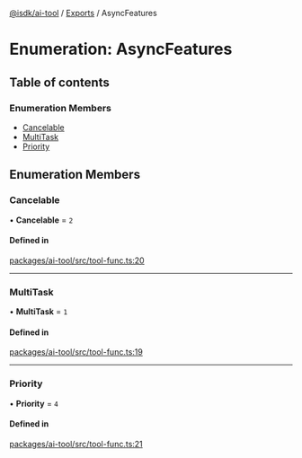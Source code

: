 [@isdk/ai-tool](../README.md) / [Exports](../modules.md) / AsyncFeatures

# Enumeration: AsyncFeatures

## Table of contents

### Enumeration Members

- [Cancelable](AsyncFeatures.md#cancelable)
- [MultiTask](AsyncFeatures.md#multitask)
- [Priority](AsyncFeatures.md#priority)

## Enumeration Members

### Cancelable

• **Cancelable** = ``2``

#### Defined in

[packages/ai-tool/src/tool-func.ts:20](https://github.com/isdk/ai-tool.js/blob/2f408f6a05d1e5c252765bf426ed06744998275d/src/tool-func.ts#L20)

___

### MultiTask

• **MultiTask** = ``1``

#### Defined in

[packages/ai-tool/src/tool-func.ts:19](https://github.com/isdk/ai-tool.js/blob/2f408f6a05d1e5c252765bf426ed06744998275d/src/tool-func.ts#L19)

___

### Priority

• **Priority** = ``4``

#### Defined in

[packages/ai-tool/src/tool-func.ts:21](https://github.com/isdk/ai-tool.js/blob/2f408f6a05d1e5c252765bf426ed06744998275d/src/tool-func.ts#L21)
